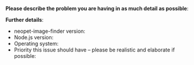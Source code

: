 **Please describe the problem you are having in as much detail as possible**:


**Further details**:

- neopet-image-finder version:
- Node.js version:
- Operating system:
- Priority this issue should have – please be realistic and elaborate if possible:
